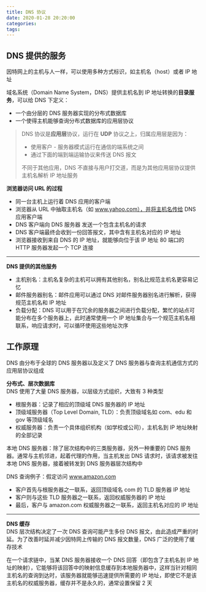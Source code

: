```yaml
---
title: DNS 协议
date: 2020-01-28 20:20:00
categories: 
tags:
---
```

## DNS 提供的服务
因特网上的主机与人一样，可以使用多种方式标识，如主机名（host）或者 IP 地址

域名系统（Domain Name System，DNS）提供主机名到 IP 地址转换的**目录服务**，可以给 DNS 下定义：
- 一个由分层的 DNS 服务器实现的分布式数据库
- 一个使得主机能够查询分布式数据库的应用层协议

> DNS 协议是**应用层**协议，运行在 **UDP** 协议之上，归属应用层是因为：
> - 使用客户 - 服务器模式运行在通信的端系统之间
> - 通过下面的端到端运输协议来传送 DNS 报文
> 
> 不同于其他应用，DNS 不直接与用户打交道，而是为其他应用层协议提供主机名解析 IP 地址服务

**浏览器访问 URL 的过程**  
- 同一台主机上运行着 DNS 应用的客户端
- 浏览器从 URL 中抽取主机名（如 www.yahoo.com），并将主机名传给 DNS 应用客户端
- DNS 客户端向 DNS 服务器 发送一个包含主机名的请求
- DNS 客户端最终会收到一份回答报文，其中含有主机名对应的 IP 地址
- 浏览器接收到来自 DNS 的 IP 地址，就能够向位于该 IP 地址 80 端口的 HTTP 服务器发起一个 TCP 连接

---
**DNS 提供的其他服务**  
- 主机别名：主机名复杂的主机可以拥有其他别名，别名比规范主机名更容易记忆
- 邮件服务器别名：邮件应用可以通过 DNS 对邮件服务器别名进行解析，获得规范主机名和 IP 地址
- 负载分配：DNS 可以用于在冗余的服务器之间进行负载分配，繁忙的站点可能分布在多个服务器上，此时通常使用一个 IP 地址集合与一个规范主机名相联系，响应请求时，可以循环使用这些地址次序

## 工作原理
DNS 由分布于全球的 DNS 服务器以及定义了 DNS 服务器与查询主机通信方式的应用层协议组成

**分布式、层次数据库**   
DNS 使用了大量 DNS 服务器，以层级方式组织，大致有 3 种类型
- 根服务器：记录了相应的顶级域 DNS 服务器的 IP 地址
- 顶级域服务器（Top Level Domain, TLD）：负责顶级域名如 com、edu 和 gov 等顶级域名
- 权威服务器：负责一个具体组织机构（如学校或公司），主机名到 IP 地址映射的全部记录

本地 DNS 服务器：除了层次结构中的三类服务器，另外一种重要的 DNS 服务器。通常与主机邻进，起着代理的作用，当主机发出 DNS 请求时，该请求被发往本地 DNS 服务器，接着被转发到 DNS 服务器层次结构中

DNS 查询例子：假定访问 www.amazon.com
- 客户首先与根服务器之一联系，返回顶级域名 com 的 TLD 服务器 IP 地址
- 客户则与这些 TLD 服务器之一联系，返回权威服务器的 IP 地址
- 最后，客户与 amazon.com 权威服务器之一联系，返回主机名对应的 IP 地址

---
**DNS 缓存**  
DNS 层次结构决定了一次 DNS 查询可能产生多份 DNS 报文，由此造成严重的时延。为了改善时延并减少因特网上传输的 DNS 报文数量，DNS 广泛的使用了缓存技术

在一个请求链中，当某 DNS 服务器接收一个 DNS 回答（即包含了主机名到 IP 地址的映射），它能够将该回答中的映射信息缓存到本地服务器中，这样当针对相同主机名的查询到达时，该服务器就能够迅速提供所需要的 IP 地址，即使它不是该主机名的权威服务器，缓存并不是永久的，通常设置保留 2 天
